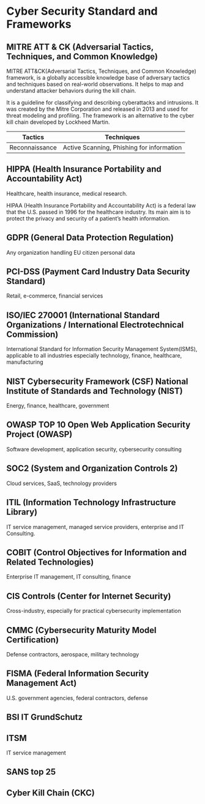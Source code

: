 # Cyber Security Standard and Frameworks

## MITRE ATT & CK (Adversarial Tactics, Techniques, and Common Knowledge)
MITRE ATT&CK(Adversarial Tactics, Techniques, and Common Knowledge) framework, is a globally accessible knowledge base of adversary tactics and techniques based on real-world observations. It helps to map and understand attacker behaviors during the kill chain.

It is a guideline for classifying and describing cyberattacks and intrusions. It was created by the Mitre Corporation and released in 2013 and used for threat modeling and profiling. The framework is an alternative to the cyber kill chain developed by Lockheed Martin.

|Tactics| Techniques|
|----|-----|
|Reconnaissance|Active Scanning, Phishing for information|

## HIPPA (Health Insurance Portability and Accountability Act)
Healthcare, health insurance, medical research.

HIPAA (Health Insurance Portability and Accountability Act) is a federal law that the U.S. passed in 1996 for the healthcare industry. Its main aim is to protect the privacy and security of a patient’s health information. 

## GDPR (General Data Protection Regulation)
Any organization handling EU citizen personal data

## PCI-DSS (Payment Card Industry Data Security Standard)
Retail, e-commerce, financial services

## ISO/IEC 270001 (International Standard Organizations / International Electrotechnical Commission)
International Standard for Information Security Management System(ISMS), applicable to all industries especially technology, finance, healthcare, manufacturing

## NIST Cybersecurity Framework (CSF) National Institute of Standards and Technology (NIST)
Energy, finance, healthcare, government

## OWASP TOP 10  Open Web Application Security Project (OWASP)

Software development, application security, cybersecurity consulting

## SOC2 (System and Organization Controls 2)
Cloud services, SaaS, technology providers

## ITIL (Information Technology Infrastructure Library)
IT service management, managed service providers, enterprise and IT Consulting.

## COBIT (Control Objectives for Information and Related Technologies)
Enterprise IT management, IT consulting, finance

## CIS Controls (Center for Internet Security)
Cross-industry, especially for practical cybersecurity implementation

## CMMC (Cybersecurity Maturity Model Certification)
Defense contractors, aerospace, military technology

## FISMA (Federal Information Security Management Act)
U.S. government agencies, federal contractors, defense

## BSI IT GrundSchutz

## ITSM
IT service management
## SANS top 25

## Cyber Kill Chain (CKC)
